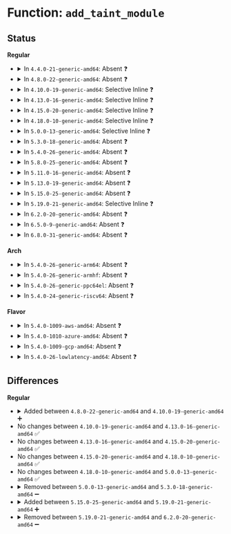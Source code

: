 # Function: <code>add_taint_module</code>

## Status
<b>Regular</b>
<ul>
<li>
<details>
<summary>In <code>4.4.0-21-generic-amd64</code>: Absent ❓</summary>

```json
{
  "name": "add_taint_module",
  "collision_type": "Unique Static",
  "inline_type": "Full",
  "funcs": [
    {
      "addr": 18446744071579927876,
      "name": "add_taint_module",
      "external": false,
      "loc": "kernel/module.c:327",
      "file": "kernel/module.c",
      "inline": "declared, inlined",
      "caller_inline": [
        "kernel/module.c:layout_and_allocate",
        "kernel/module.c:layout_and_allocate",
        "kernel/module.c:layout_and_allocate",
        "kernel/module.c:load_module",
        "kernel/module.c:load_module",
        "kernel/module.c:load_module"
      ],
      "caller_func": []
    }
  ],
  "symbols": []
}
```
</details>
</li>
<li>
<details>
<summary>In <code>4.8.0-22-generic-amd64</code>: Absent ❓</summary>

```json
{
  "name": "add_taint_module",
  "collision_type": "Unique Static",
  "inline_type": "Full",
  "funcs": [
    {
      "addr": 18446744071579959183,
      "name": "add_taint_module",
      "external": false,
      "loc": "kernel/module.c:329",
      "file": "kernel/module.c",
      "inline": "declared, inlined",
      "caller_inline": [
        "kernel/module.c:load_module",
        "kernel/module.c:load_module",
        "kernel/module.c:load_module",
        "kernel/module.c:layout_and_allocate",
        "kernel/module.c:layout_and_allocate",
        "kernel/module.c:layout_and_allocate"
      ],
      "caller_func": []
    }
  ],
  "symbols": []
}
```
</details>
</li>
<li>
<details>
<summary>In <code>4.10.0-19-generic-amd64</code>: Selective Inline ❓</summary>

```c
void add_taint_module(struct module * mod, unsigned int flag, enum lockdep_ok lockdep_ok)
```

```json
{
  "name": "add_taint_module",
  "collision_type": "Unique Static",
  "inline_type": "Selective",
  "funcs": [
    {
      "addr": 18446744071579990087,
      "name": "add_taint_module",
      "external": false,
      "loc": "kernel/module.c:332",
      "file": "kernel/module.c",
      "inline": "declared, inlined",
      "caller_inline": [
        "kernel/module.c:load_module",
        "kernel/module.c:load_module",
        "kernel/module.c:load_module",
        "kernel/module.c:layout_and_allocate",
        "kernel/module.c:layout_and_allocate",
        "kernel/module.c:layout_and_allocate"
      ],
      "caller_func": [
        "kernel/module.c:layout_and_allocate"
      ]
    }
  ],
  "symbols": [
    {
      "addr": 18446744071579977808,
      "name": "add_taint_module",
      "section": ".text",
      "bind": "STB_LOCAL",
      "size": 36
    }
  ]
}
```
</details>
</li>
<li>
<details>
<summary>In <code>4.13.0-16-generic-amd64</code>: Selective Inline ❓</summary>

```c
void add_taint_module(struct module * mod, unsigned int flag, enum lockdep_ok lockdep_ok)
```

```json
{
  "name": "add_taint_module",
  "collision_type": "Unique Static",
  "inline_type": "Selective",
  "funcs": [
    {
      "addr": 18446744071579995654,
      "name": "add_taint_module",
      "external": false,
      "loc": "kernel/module.c:336",
      "file": "kernel/module.c",
      "inline": "declared, inlined",
      "caller_inline": [
        "kernel/module.c:load_module",
        "kernel/module.c:load_module",
        "kernel/module.c:load_module",
        "kernel/module.c:layout_and_allocate",
        "kernel/module.c:layout_and_allocate",
        "kernel/module.c:layout_and_allocate"
      ],
      "caller_func": [
        "kernel/module.c:layout_and_allocate"
      ]
    }
  ],
  "symbols": [
    {
      "addr": 18446744071579981760,
      "name": "add_taint_module",
      "section": ".text",
      "bind": "STB_LOCAL",
      "size": 36
    }
  ]
}
```
</details>
</li>
<li>
<details>
<summary>In <code>4.15.0-20-generic-amd64</code>: Selective Inline ❓</summary>

```c
void add_taint_module(struct module * mod, unsigned int flag, enum lockdep_ok lockdep_ok)
```

```json
{
  "name": "add_taint_module",
  "collision_type": "Unique Static",
  "inline_type": "Selective",
  "funcs": [
    {
      "addr": 18446744071580042162,
      "name": "add_taint_module",
      "external": false,
      "loc": "kernel/module.c:346",
      "file": "kernel/module.c",
      "inline": "declared, inlined",
      "caller_inline": [
        "kernel/module.c:load_module",
        "kernel/module.c:load_module",
        "kernel/module.c:load_module",
        "kernel/module.c:layout_and_allocate",
        "kernel/module.c:layout_and_allocate",
        "kernel/module.c:layout_and_allocate"
      ],
      "caller_func": [
        "kernel/module.c:layout_and_allocate"
      ]
    }
  ],
  "symbols": [
    {
      "addr": 18446744071580028272,
      "name": "add_taint_module",
      "section": ".text",
      "bind": "STB_LOCAL",
      "size": 36
    }
  ]
}
```
</details>
</li>
<li>
<details>
<summary>In <code>4.18.0-10-generic-amd64</code>: Selective Inline ❓</summary>

```c
void add_taint_module(struct module * mod, unsigned int flag, enum lockdep_ok lockdep_ok)
```

```json
{
  "name": "add_taint_module",
  "collision_type": "Unique Static",
  "inline_type": "Selective",
  "funcs": [
    {
      "addr": 18446744071580100832,
      "name": "add_taint_module",
      "external": false,
      "loc": "kernel/module.c:345",
      "file": "kernel/module.c",
      "inline": "declared, inlined",
      "caller_inline": [
        "kernel/module.c:load_module",
        "kernel/module.c:load_module",
        "kernel/module.c:load_module",
        "kernel/module.c:layout_and_allocate",
        "kernel/module.c:layout_and_allocate",
        "kernel/module.c:layout_and_allocate"
      ],
      "caller_func": [
        "kernel/module.c:layout_and_allocate"
      ]
    }
  ],
  "symbols": [
    {
      "addr": 18446744071580083872,
      "name": "add_taint_module",
      "section": ".text",
      "bind": "STB_LOCAL",
      "size": 36
    }
  ]
}
```
</details>
</li>
<li>
<details>
<summary>In <code>5.0.0-13-generic-amd64</code>: Selective Inline ❓</summary>

```c
void add_taint_module(struct module * mod, unsigned int flag, enum lockdep_ok lockdep_ok)
```

```json
{
  "name": "add_taint_module",
  "collision_type": "Unique Static",
  "inline_type": "Selective",
  "funcs": [
    {
      "addr": 18446744071580148239,
      "name": "add_taint_module",
      "external": false,
      "loc": "kernel/module.c:327",
      "file": "kernel/module.c",
      "inline": "declared, inlined",
      "caller_inline": [
        "kernel/module.c:load_module",
        "kernel/module.c:load_module",
        "kernel/module.c:load_module",
        "kernel/module.c:layout_and_allocate",
        "kernel/module.c:layout_and_allocate",
        "kernel/module.c:layout_and_allocate"
      ],
      "caller_func": [
        "kernel/module.c:layout_and_allocate"
      ]
    }
  ],
  "symbols": [
    {
      "addr": 18446744071580131456,
      "name": "add_taint_module",
      "section": ".text",
      "bind": "STB_LOCAL",
      "size": 36
    }
  ]
}
```
</details>
</li>
<li>
<details>
<summary>In <code>5.3.0-18-generic-amd64</code>: Absent ❓</summary>

```json
{
  "name": "add_taint_module",
  "collision_type": "Unique Static",
  "inline_type": "Full",
  "funcs": [
    {
      "addr": 18446744071580196090,
      "name": "add_taint_module",
      "external": false,
      "loc": "kernel/module.c:323",
      "file": "kernel/module.c",
      "inline": "declared, inlined",
      "caller_inline": [
        "kernel/module.c:load_module",
        "kernel/module.c:load_module",
        "kernel/module.c:load_module",
        "kernel/module.c:layout_and_allocate",
        "kernel/module.c:layout_and_allocate",
        "kernel/module.c:layout_and_allocate",
        "kernel/module.c:layout_and_allocate"
      ],
      "caller_func": []
    }
  ],
  "symbols": []
}
```
</details>
</li>
<li>
<details>
<summary>In <code>5.4.0-26-generic-amd64</code>: Absent ❓</summary>

```json
{
  "name": "add_taint_module",
  "collision_type": "Unique Static",
  "inline_type": "Full",
  "funcs": [
    {
      "addr": 18446744071580244332,
      "name": "add_taint_module",
      "external": false,
      "loc": "kernel/module.c:325",
      "file": "kernel/module.c",
      "inline": "declared, inlined",
      "caller_inline": [
        "kernel/module.c:load_module",
        "kernel/module.c:load_module",
        "kernel/module.c:load_module",
        "kernel/module.c:check_modinfo",
        "kernel/module.c:check_modinfo",
        "kernel/module.c:check_modinfo",
        "kernel/module.c:check_modinfo"
      ],
      "caller_func": []
    }
  ],
  "symbols": []
}
```
</details>
</li>
<li>
<details>
<summary>In <code>5.8.0-25-generic-amd64</code>: Absent ❓</summary>

```json
{
  "name": "add_taint_module",
  "collision_type": "Unique Static",
  "inline_type": "Full",
  "funcs": [
    {
      "addr": 18446744071580314459,
      "name": "add_taint_module",
      "external": false,
      "loc": "kernel/module.c:328",
      "file": "kernel/module.c",
      "inline": "declared, inlined",
      "caller_inline": [
        "kernel/module.c:load_module",
        "kernel/module.c:check_module_license_and_versions",
        "kernel/module.c:check_module_license_and_versions",
        "kernel/module.c:check_modinfo",
        "kernel/module.c:check_modinfo",
        "kernel/module.c:check_modinfo",
        "kernel/module.c:set_license"
      ],
      "caller_func": []
    }
  ],
  "symbols": []
}
```
</details>
</li>
<li>
<details>
<summary>In <code>5.11.0-16-generic-amd64</code>: Absent ❓</summary>

```json
{
  "name": "add_taint_module",
  "collision_type": "Unique Static",
  "inline_type": "Full",
  "funcs": [
    {
      "addr": 18446744071580300015,
      "name": "add_taint_module",
      "external": false,
      "loc": "kernel/module.c:330",
      "file": "kernel/module.c",
      "inline": "declared, inlined",
      "caller_inline": [
        "kernel/module.c:load_module",
        "kernel/module.c:check_module_license_and_versions",
        "kernel/module.c:check_module_license_and_versions",
        "kernel/module.c:check_modinfo",
        "kernel/module.c:check_modinfo",
        "kernel/module.c:check_modinfo",
        "kernel/module.c:set_license"
      ],
      "caller_func": []
    }
  ],
  "symbols": []
}
```
</details>
</li>
<li>
<details>
<summary>In <code>5.13.0-19-generic-amd64</code>: Absent ❓</summary>

```json
{
  "name": "add_taint_module",
  "collision_type": "Unique Static",
  "inline_type": "Full",
  "funcs": [
    {
      "addr": 18446744071580303116,
      "name": "add_taint_module",
      "external": false,
      "loc": "kernel/module.c:328",
      "file": "kernel/module.c",
      "inline": "declared, inlined",
      "caller_inline": [
        "kernel/module.c:load_module",
        "kernel/module.c:load_module",
        "kernel/module.c:load_module",
        "kernel/module.c:check_modinfo",
        "kernel/module.c:check_modinfo",
        "kernel/module.c:check_modinfo",
        "kernel/module.c:check_modinfo"
      ],
      "caller_func": []
    }
  ],
  "symbols": []
}
```
</details>
</li>
<li>
<details>
<summary>In <code>5.15.0-25-generic-amd64</code>: Absent ❓</summary>

```json
{
  "name": "add_taint_module",
  "collision_type": "Unique Static",
  "inline_type": "Full",
  "funcs": [
    {
      "addr": 18446744071580456448,
      "name": "add_taint_module",
      "external": false,
      "loc": "kernel/module.c:329",
      "file": "kernel/module.c",
      "inline": "declared, inlined",
      "caller_inline": [
        "kernel/module.c:load_module",
        "kernel/module.c:load_module",
        "kernel/module.c:load_module",
        "kernel/module.c:check_modinfo",
        "kernel/module.c:check_modinfo",
        "kernel/module.c:check_modinfo",
        "kernel/module.c:check_modinfo"
      ],
      "caller_func": []
    }
  ],
  "symbols": []
}
```
</details>
</li>
<li>
<details>
<summary>In <code>5.19.0-21-generic-amd64</code>: Selective Inline ❓</summary>

```c
void add_taint_module(struct module * mod, unsigned int flag, enum lockdep_ok lockdep_ok)
```

```json
{
  "name": "add_taint_module",
  "collision_type": "Unique Static",
  "inline_type": "Selective",
  "funcs": [
    {
      "addr": 18446744071580480429,
      "name": "add_taint_module",
      "external": false,
      "loc": "kernel/module/main.c:158",
      "file": "kernel/module/main.c",
      "inline": "declared, inlined",
      "caller_inline": [
        "kernel/module/main.c:load_module",
        "kernel/module/main.c:load_module",
        "kernel/module/main.c:load_module",
        "kernel/module/main.c:check_modinfo",
        "kernel/module/main.c:check_modinfo",
        "kernel/module/main.c:check_modinfo"
      ],
      "caller_func": [
        "kernel/module/main.c:check_modinfo"
      ]
    }
  ],
  "symbols": [
    {
      "addr": 18446744071580464944,
      "name": "add_taint_module",
      "section": ".text",
      "bind": "STB_LOCAL",
      "size": 46
    }
  ]
}
```
</details>
</li>
<li>
<details>
<summary>In <code>6.2.0-20-generic-amd64</code>: Absent ❓</summary>

```json
{
  "name": "add_taint_module",
  "collision_type": "Unique Static",
  "inline_type": "Full",
  "funcs": [
    {
      "addr": 18446744071580730047,
      "name": "add_taint_module",
      "external": false,
      "loc": "kernel/module/main.c:156",
      "file": "kernel/module/main.c",
      "inline": "declared, inlined",
      "caller_inline": [
        "kernel/module/main.c:load_module",
        "kernel/module/main.c:load_module",
        "kernel/module/main.c:load_module",
        "kernel/module/main.c:check_modinfo",
        "kernel/module/main.c:check_modinfo",
        "kernel/module/main.c:check_modinfo",
        "kernel/module/main.c:check_modinfo",
        "kernel/module/main.c:check_modinfo"
      ],
      "caller_func": []
    }
  ],
  "symbols": []
}
```
</details>
</li>
<li>
<details>
<summary>In <code>6.5.0-9-generic-amd64</code>: Absent ❓</summary>

```json
{
  "name": "add_taint_module",
  "collision_type": "Unique Static",
  "inline_type": "Full",
  "funcs": [
    {
      "addr": 18446744071580794696,
      "name": "add_taint_module",
      "external": false,
      "loc": "kernel/module/main.c:163",
      "file": "kernel/module/main.c",
      "inline": "declared, inlined",
      "caller_inline": [
        "kernel/module/main.c:module_augment_kernel_taints",
        "kernel/module/main.c:module_augment_kernel_taints",
        "kernel/module/main.c:module_augment_kernel_taints",
        "kernel/module/main.c:module_augment_kernel_taints",
        "kernel/module/main.c:module_augment_kernel_taints",
        "kernel/module/main.c:module_augment_kernel_taints",
        "kernel/module/main.c:module_augment_kernel_taints",
        "kernel/module/main.c:module_augment_kernel_taints"
      ],
      "caller_func": []
    }
  ],
  "symbols": []
}
```
</details>
</li>
<li>
<details>
<summary>In <code>6.8.0-31-generic-amd64</code>: Absent ❓</summary>

```json
{
  "name": "add_taint_module",
  "collision_type": "Unique Static",
  "inline_type": "Full",
  "funcs": [
    {
      "addr": 18446744071580884376,
      "name": "add_taint_module",
      "external": false,
      "loc": "kernel/module/main.c:163",
      "file": "kernel/module/main.c",
      "inline": "declared, inlined",
      "caller_inline": [
        "kernel/module/main.c:module_augment_kernel_taints",
        "kernel/module/main.c:module_augment_kernel_taints",
        "kernel/module/main.c:module_augment_kernel_taints",
        "kernel/module/main.c:module_augment_kernel_taints",
        "kernel/module/main.c:module_augment_kernel_taints",
        "kernel/module/main.c:module_augment_kernel_taints",
        "kernel/module/main.c:module_augment_kernel_taints",
        "kernel/module/main.c:module_augment_kernel_taints"
      ],
      "caller_func": []
    }
  ],
  "symbols": []
}
```
</details>
</li>
</ul>
<b>Arch</b>
<ul>
<li>
<details>
<summary>In <code>5.4.0-26-generic-arm64</code>: Absent ❓</summary>

```json
{
  "name": "add_taint_module",
  "collision_type": "Unique Static",
  "inline_type": "Full",
  "funcs": [
    {
      "addr": 18446603336491486544,
      "name": "add_taint_module",
      "external": false,
      "loc": "kernel/module.c:325",
      "file": "kernel/module.c",
      "inline": "declared, inlined",
      "caller_inline": [
        "kernel/module.c:load_module",
        "kernel/module.c:load_module",
        "kernel/module.c:load_module",
        "kernel/module.c:layout_and_allocate",
        "kernel/module.c:layout_and_allocate",
        "kernel/module.c:layout_and_allocate"
      ],
      "caller_func": []
    }
  ],
  "symbols": []
}
```
</details>
</li>
<li>
<details>
<summary>In <code>5.4.0-26-generic-armhf</code>: Absent ❓</summary>

```json
{
  "name": "add_taint_module",
  "collision_type": "Unique Static",
  "inline_type": "Full",
  "funcs": [
    {
      "addr": 3225469032,
      "name": "add_taint_module",
      "external": false,
      "loc": "kernel/module.c:325",
      "file": "kernel/module.c",
      "inline": "declared, inlined",
      "caller_inline": [
        "kernel/module.c:load_module",
        "kernel/module.c:load_module",
        "kernel/module.c:load_module",
        "kernel/module.c:layout_and_allocate",
        "kernel/module.c:layout_and_allocate",
        "kernel/module.c:layout_and_allocate"
      ],
      "caller_func": []
    }
  ],
  "symbols": []
}
```
</details>
</li>
<li>
<details>
<summary>In <code>5.4.0-26-generic-ppc64el</code>: Absent ❓</summary>

```json
{
  "name": "add_taint_module",
  "collision_type": "Unique Static",
  "inline_type": "Full",
  "funcs": [
    {
      "addr": 13835058055284441428,
      "name": "add_taint_module",
      "external": false,
      "loc": "kernel/module.c:325",
      "file": "kernel/module.c",
      "inline": "declared, inlined",
      "caller_inline": [
        "kernel/module.c:load_module",
        "kernel/module.c:load_module",
        "kernel/module.c:load_module",
        "kernel/module.c:layout_and_allocate",
        "kernel/module.c:layout_and_allocate",
        "kernel/module.c:layout_and_allocate",
        "kernel/module.c:layout_and_allocate"
      ],
      "caller_func": []
    }
  ],
  "symbols": []
}
```
</details>
</li>
<li>
<details>
<summary>In <code>5.4.0-24-generic-riscv64</code>: Absent ❓</summary>

```json
{
  "name": "add_taint_module",
  "collision_type": "Unique Static",
  "inline_type": "Full",
  "funcs": [
    {
      "addr": 18446743936271930798,
      "name": "add_taint_module",
      "external": false,
      "loc": "kernel/module.c:325",
      "file": "kernel/module.c",
      "inline": "declared, inlined",
      "caller_inline": [
        "kernel/module.c:load_module",
        "kernel/module.c:load_module",
        "kernel/module.c:load_module",
        "kernel/module.c:layout_and_allocate",
        "kernel/module.c:layout_and_allocate",
        "kernel/module.c:layout_and_allocate"
      ],
      "caller_func": []
    }
  ],
  "symbols": []
}
```
</details>
</li>
</ul>
<b>Flavor</b>
<ul>
<li>
<details>
<summary>In <code>5.4.0-1009-aws-amd64</code>: Absent ❓</summary>

```json
{
  "name": "add_taint_module",
  "collision_type": "Unique Static",
  "inline_type": "Full",
  "funcs": [
    {
      "addr": 18446744071580213132,
      "name": "add_taint_module",
      "external": false,
      "loc": "kernel/module.c:325",
      "file": "kernel/module.c",
      "inline": "declared, inlined",
      "caller_inline": [
        "kernel/module.c:load_module",
        "kernel/module.c:load_module",
        "kernel/module.c:load_module",
        "kernel/module.c:check_modinfo",
        "kernel/module.c:check_modinfo",
        "kernel/module.c:check_modinfo",
        "kernel/module.c:check_modinfo"
      ],
      "caller_func": []
    }
  ],
  "symbols": []
}
```
</details>
</li>
<li>
<details>
<summary>In <code>5.4.0-1010-azure-amd64</code>: Absent ❓</summary>

```json
{
  "name": "add_taint_module",
  "collision_type": "Unique Static",
  "inline_type": "Full",
  "funcs": [
    {
      "addr": 18446744071580160572,
      "name": "add_taint_module",
      "external": false,
      "loc": "kernel/module.c:325",
      "file": "kernel/module.c",
      "inline": "declared, inlined",
      "caller_inline": [
        "kernel/module.c:load_module",
        "kernel/module.c:load_module",
        "kernel/module.c:load_module",
        "kernel/module.c:check_modinfo",
        "kernel/module.c:check_modinfo",
        "kernel/module.c:check_modinfo",
        "kernel/module.c:check_modinfo"
      ],
      "caller_func": []
    }
  ],
  "symbols": []
}
```
</details>
</li>
<li>
<details>
<summary>In <code>5.4.0-1009-gcp-amd64</code>: Absent ❓</summary>

```json
{
  "name": "add_taint_module",
  "collision_type": "Unique Static",
  "inline_type": "Full",
  "funcs": [
    {
      "addr": 18446744071580204604,
      "name": "add_taint_module",
      "external": false,
      "loc": "kernel/module.c:325",
      "file": "kernel/module.c",
      "inline": "declared, inlined",
      "caller_inline": [
        "kernel/module.c:load_module",
        "kernel/module.c:load_module",
        "kernel/module.c:load_module",
        "kernel/module.c:check_modinfo",
        "kernel/module.c:check_modinfo",
        "kernel/module.c:check_modinfo",
        "kernel/module.c:check_modinfo"
      ],
      "caller_func": []
    }
  ],
  "symbols": []
}
```
</details>
</li>
<li>
<details>
<summary>In <code>5.4.0-26-lowlatency-amd64</code>: Absent ❓</summary>

```json
{
  "name": "add_taint_module",
  "collision_type": "Unique Static",
  "inline_type": "Full",
  "funcs": [
    {
      "addr": 18446744071580257063,
      "name": "add_taint_module",
      "external": false,
      "loc": "kernel/module.c:325",
      "file": "kernel/module.c",
      "inline": "declared, inlined",
      "caller_inline": [
        "kernel/module.c:load_module",
        "kernel/module.c:load_module",
        "kernel/module.c:load_module",
        "kernel/module.c:check_modinfo",
        "kernel/module.c:check_modinfo",
        "kernel/module.c:check_modinfo",
        "kernel/module.c:check_modinfo"
      ],
      "caller_func": []
    }
  ],
  "symbols": []
}
```
</details>
</li>
</ul>

## Differences
<b>Regular</b>
<ul>
<li>
<details>
<summary>Added between <code>4.8.0-22-generic-amd64</code> and <code>4.10.0-19-generic-amd64</code> ➕</summary>

```c
void add_taint_module(struct module * mod, unsigned int flag, enum lockdep_ok lockdep_ok)
```
</details>
</li>
<li>
No changes between <code>4.10.0-19-generic-amd64</code> and <code>4.13.0-16-generic-amd64</code> ✅
</li>
<li>
No changes between <code>4.13.0-16-generic-amd64</code> and <code>4.15.0-20-generic-amd64</code> ✅
</li>
<li>
No changes between <code>4.15.0-20-generic-amd64</code> and <code>4.18.0-10-generic-amd64</code> ✅
</li>
<li>
No changes between <code>4.18.0-10-generic-amd64</code> and <code>5.0.0-13-generic-amd64</code> ✅
</li>
<li>
<details>
<summary>Removed between <code>5.0.0-13-generic-amd64</code> and <code>5.3.0-18-generic-amd64</code> ➖</summary>

```c
void add_taint_module(struct module * mod, unsigned int flag, enum lockdep_ok lockdep_ok)
```
</details>
</li>
<li>
<details>
<summary>Added between <code>5.15.0-25-generic-amd64</code> and <code>5.19.0-21-generic-amd64</code> ➕</summary>

```c
void add_taint_module(struct module * mod, unsigned int flag, enum lockdep_ok lockdep_ok)
```
</details>
</li>
<li>
<details>
<summary>Removed between <code>5.19.0-21-generic-amd64</code> and <code>6.2.0-20-generic-amd64</code> ➖</summary>

```c
void add_taint_module(struct module * mod, unsigned int flag, enum lockdep_ok lockdep_ok)
```
</details>
</li>
</ul>
